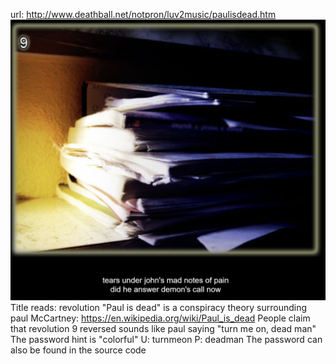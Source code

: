 url: http://www.deathball.net/notpron/luv2music/paulisdead.htm
![Pasted image 20250117133701.png](export/Pasted%20image%2020250117133701.png)
Title reads: revolution
"Paul is dead" is a conspiracy theory surrounding paul McCartney: https://en.wikipedia.org/wiki/Paul_is_dead
People claim that revolution 9 reversed sounds like paul saying "turn me on, dead man"
The password hint is "colorful"
U: turnmeon
P: deadman
The password can also be found in the source code
